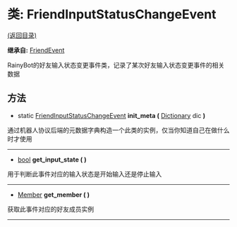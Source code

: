 # 类: FriendInputStatusChangeEvent

[(返回目录)](./)

**继承自:** [FriendEvent](FriendEvent.md)

RainyBot的好友输入状态变更事件类，记录了某次好友输入状态变更事件的相关数据

## 方法

* static [FriendInputStatusChangeEvent](FriendInputStatusChangeEvent.md) **init\_meta (** [Dictionary](https://docs.godotengine.org/en/latest/classes/class\_dictionary.html) dic **)**

通过机器人协议后端的元数据字典构造一个此类的实例，仅当你知道自己在做什么时才使用

***

* [bool](https://docs.godotengine.org/en/latest/classes/class\_bool.html) **get\_input\_state ( )**

用于判断此事件对应的输入状态是开始输入还是停止输入

***

* [Member](Member.md) **get\_member ( )**

获取此事件对应的好友成员实例

***
